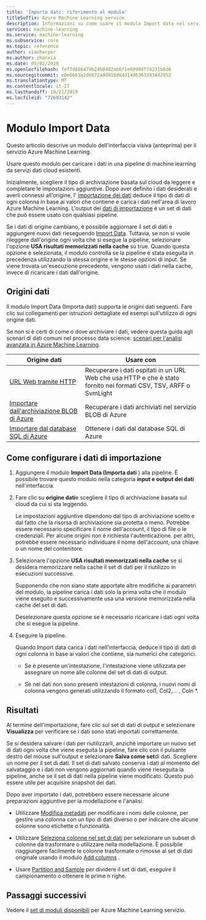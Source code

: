 ```yaml
---
title: 'Importa dati: riferimento al modulo'
titleSuffix: Azure Machine Learning service
description: Informazioni su come usare il modulo Import data nel servizio Azure Machine Learning per caricare i dati in una pipeline di machine learning da servizi dati cloud esistenti.
services: machine-learning
ms.service: machine-learning
ms.subservice: core
ms.topic: reference
author: xiaoharper
ms.author: zhanxia
ms.date: 05/02/2019
ms.openlocfilehash: fef7d686479b24b0402ab6f1e6990df74231b8d6
ms.sourcegitcommit: e0e6663a2d6672a9d916d64d14d63633934d2952
ms.translationtype: MT
ms.contentlocale: it-IT
ms.lasthandoff: 10/21/2019
ms.locfileid: "72693142"
---
```

# <a name="import-data-module"></a>Modulo Import Data

Questo articolo descrive un modulo dell'interfaccia visiva (anteprima) per il servizio Azure Machine Learning.

Usare questo modulo per caricare i dati in una pipeline di machine learning da servizi dati cloud esistenti.  

Inizialmente, scegliere il tipo di archiviazione basata sul cloud da leggere e completare le impostazioni aggiuntive. Dopo aver definito i dati desiderati e averli connessi all'origine, l' [importazione dei dati](./import-data.md) deduce il tipo di dati di ogni colonna in base ai valori che contiene e carica i dati nell'area di lavoro Azure Machine Learning. L'output dei [dati di importazione](./import-data.md) è un set di dati che può essere usato con qualsiasi pipeline.

  
Se i dati di origine cambiano, è possibile aggiornare il set di dati e aggiungere nuovi dati rieseguendo [Import Data](./import-data.md). Tuttavia, se non si vuole rileggere dall'origine ogni volta che si esegue la pipeline, selezionare l'opzione **USA risultati memorizzati nella cache** su true. Quando questa opzione è selezionata, il modulo controlla se la pipeline è stata eseguita in precedenza utilizzando la stessa origine e le stesse opzioni di input. Se viene trovata un'esecuzione precedente, vengono usati i dati nella cache, invece di ricaricare i dati dall'origine.
 

## <a name="data-sources"></a>Origini dati

Il modulo Import Data (Importa dati) supporta le origini dati seguenti. Fare clic sui collegamenti per istruzioni dettagliate ed esempi sull'utilizzo di ogni origine dati. 
 
Se non si è certi di come o dove archiviare i dati, vedere questa guida agli scenari di dati comuni nel processo data science: [scenari per l'analisi avanzata in Azure Machine Learning](https://docs.microsoft.com/azure/machine-learning/machine-learning-data-science-plan-sample-scenarios). 


|Origine dati| Usare con|
|-----------|-----------|  
|[URL Web tramite HTTP](./import-from-web-url-via-http.md)|Recuperare i dati ospitati in un URL Web che usa HTTP e che è stato fornito nei formati CSV, TSV, ARFF o SvmLight|  
|[Importare dall'archiviazione BLOB di Azure](./import-from-azure-blob-storage.md) |Recuperare i dati archiviati nel servizio BLOB di Azure|  
|[Importare dal database SQL di Azure](./import-from-azure-sql-database.md) |Ottenere i dati dal database SQL di Azure|

## <a name="how-to-configure-import-data"></a>Come configurare i dati di importazione
 
1. Aggiungere il modulo **Import Data (Importa dati** ) alla pipeline. È possibile trovare questo modulo nella categoria **input e output dei dati** nell'interfaccia.

1. Fare clic su **origine dati**e scegliere il tipo di archiviazione basata sul cloud da cui si sta leggendo. 

    Le impostazioni aggiuntive dipendono dal tipo di archiviazione scelto e dal fatto che la risorsa di archiviazione sia protetta o meno. Potrebbe essere necessario specificare il nome dell'account, il tipo di file o le credenziali. Per alcune origini non è richiesta l'autenticazione. per altri, potrebbe essere necessario individuare il nome dell'account, una chiave o un nome del contenitore.

1. Selezionare l'opzione **USA risultati memorizzati nella cache** se si desidera memorizzare nella cache il set di dati per il riutilizzo in esecuzioni successive.

    Supponendo che non siano state apportate altre modifiche ai parametri del modulo, la pipeline carica i dati solo la prima volta che il modulo viene eseguito e successivamente usa una versione memorizzata nella cache del set di dati.

    Deselezionare questa opzione se è necessario ricaricare i dati ogni volta che si esegue la pipeline.

1. Eseguire la pipeline.

    Quando Import data carica i dati nell'interfaccia, deduce il tipo di dati di ogni colonna in base ai valori che contiene, sia numerici che categorici.

    - Se è presente un'intestazione, l'intestazione viene utilizzata per assegnare un nome alle colonne del set di dati di output.

    - Se nei dati non sono presenti intestazioni di colonna, i nuovi nomi di colonna vengono generati utilizzando il formato col1, Col2,... , Coln *.

## <a name="results"></a>Risultati

Al termine dell'importazione, fare clic sul set di dati di output e selezionare **Visualizza** per verificare se i dati sono stati importati correttamente.

Se si desidera salvare i dati per riutilizzarli, anziché importare un nuovo set di dati ogni volta che viene eseguita la pipeline, fare clic con il pulsante destro del mouse sull'output e selezionare **Salva come set**di dati. Scegliere un nome per il set di dati. Il set di dati salvato conserva i dati al momento del salvataggio e i dati non vengono aggiornati quando viene rieseguita la pipeline, anche se il set di dati nella pipeline viene modificato. Questo può essere utile per acquisire snapshot dei dati.

Dopo aver importato i dati, potrebbero essere necessarie alcune preparazioni aggiuntive per la modellazione e l'analisi:


- Utilizzare [Modifica metadati](./edit-metadata.md) per modificare i nomi delle colonne, per gestire una colonna con un tipo di dati diverso o per indicare che alcune colonne sono etichette o funzionalità.

- Utilizzare [Seleziona colonne nel set di dati](./select-columns-in-dataset.md) per selezionare un subset di colonne da trasformare o utilizzare nella modellazione. È possibile riaggiungere facilmente le colonne trasformate o rimosse al set di dati originale usando il modulo [Add columns](./add-columns.md) .  

- Usare [Partition and Sample](./partition-and-sample.md) per dividere il set di dati, eseguire il campionamento o ottenere le prime n righe.

## <a name="next-steps"></a>Passaggi successivi

Vedere il [set di moduli disponibili](module-reference.md) per Azure Machine Learning servizio. 